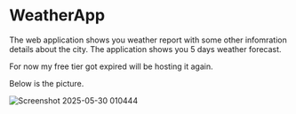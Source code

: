 # WeatherApp

The web application shows you weather report with some other infomration details about the city.
The application shows you  5 days weather forecast.

For now my free tier got expired will be hosting it again.

Below is the picture.



![Screenshot 2025-05-30 010444](https://github.com/user-attachments/assets/c8cb89cd-2580-4fc3-b16a-e1cc21787378)
